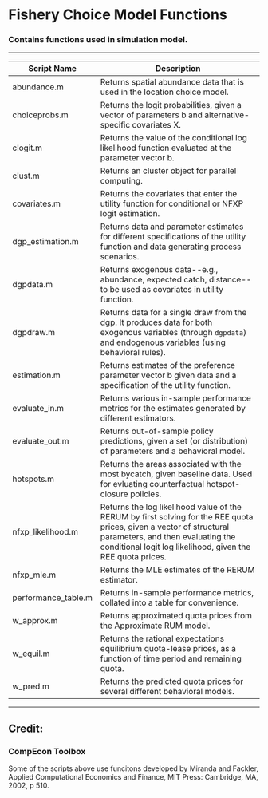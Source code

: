 # Fishery Choice Model Functions
### Contains functions used in simulation model.

***

Script Name      | Description
-----------------|-------------
abundance.m      | Returns spatial abundance data that is used in the location choice model.
choiceprobs.m    | Returns the logit probabilities, given a vector of parameters b and alternative-specific covariates X.
clogit.m         | Returns the value of the conditional log likelihood function evaluated at the parameter vector b.
clust.m          | Returns an cluster object for parallel computing.
covariates.m     | Returns the covariates that enter the utility function for conditional or NFXP logit estimation.
dgp_estimation.m | Returns data and parameter estimates for different specifications of the utility function and data generating process scenarios.
dgpdata.m        | Returns exogenous data--e.g., abundance, expected catch, distance--to be used as covariates in utility function.
dgpdraw.m        | Returns data for a single draw from the dgp. It produces data for both exogenous variables (through `dgpdata`) and endogenous variables (using behavioral rules).
estimation.m     | Returns estimates of the preference parameter vector b given data and a specification of the utility function.
evaluate_in.m    | Returns various in-sample performance metrics for the estimates generated by different estimators.
evaluate_out.m   | Returns out-of-sample policy predictions, given a set (or distribution) of parameters and a behavioral model.
hotspots.m       | Returns the areas associated with the most bycatch, given baseline data. Used for evluating counterfactual hotspot-closure policies.
nfxp_likelihood.m| Returns the log likelihood value of the RERUM by first solving for the REE quota prices, given a vector of structural parameters, and then evaluating the conditional logit log likelihood, given the REE quota prices.
nfxp_mle.m       | Returns the MLE estimates of the RERUM estimator.
performance_table.m | Returns in-sample performance metrics, collated into a table for convenience.
w_approx.m       | Returns approximated quota prices from the Approximate RUM model.
w_equil.m        | Returns the rational expectations equilibrium quota-lease prices, as a function of time period and remaining quota.
w_pred.m         | Returns the predicted quota prices for several different behavioral models.

***
## Credit:
### CompEcon Toolbox
Some of the scripts above use funcitons developed by Miranda and Fackler, Applied Computational Economics and Finance, MIT Press: Cambridge, MA, 2002, p 510.
